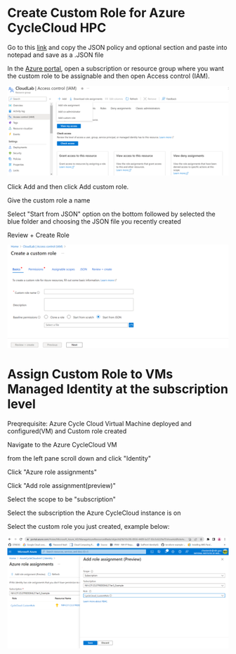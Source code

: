 # Create Custom Role for Azure CycleCloud HPC

Go to this [link](https://learn.microsoft.com/en-us/azure/cyclecloud/how-to/managed-identities?view=cyclecloud-8) and copy the JSON policy and optional section and paste into notepad and save as a .JSON file

In the [Azure portal](https://portal.azure.com), open a subscription or resource group where you want the custom role to be assignable and then open Access control (IAM).

![Screenshot of where to find custom role](/docs/images/Custom_role1.png)

Click Add and then click Add custom role.

Give the custom role a name

Select "Start from JSON" option on the bottom followed by selected the blue folder and choosing the JSON file you recently created

Review + Create Role

![Screenshot on creating custom role](/docs/images/Custom_role3.png)

# Assign Custom Role to VMs Managed Identity at the subscription level

Preqrequisite: Azure Cycle Cloud Virtual Machine deployed and configured(VM) and Custom role created

Navigate to the Azure CycleCloud VM 

from the left pane scroll down and click "Identity"

Click "Azure role assignments"

Click "Add role assignment(preview)" 

Select the scope to be "subscription"

Select the subscription the Azure CycleCloud instance is on 

Select the custom role you just created, example below: 

![Screenshot on creating custom role](/docs/images/Custom_role2.png)
